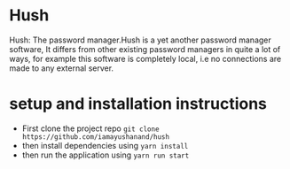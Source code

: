 # Hush
Hush: The password manager.Hush is a yet another password manager software, It differs from other existing password managers in quite a lot of ways, for example this software is completely local, i.e no connections are made to any external server.

# setup and installation instructions
- First clone the project repo
```git clone https://github.com/iamayushanand/hush```
- then install dependencies using
```yarn install```
- then run the application using
```yarn run start```
